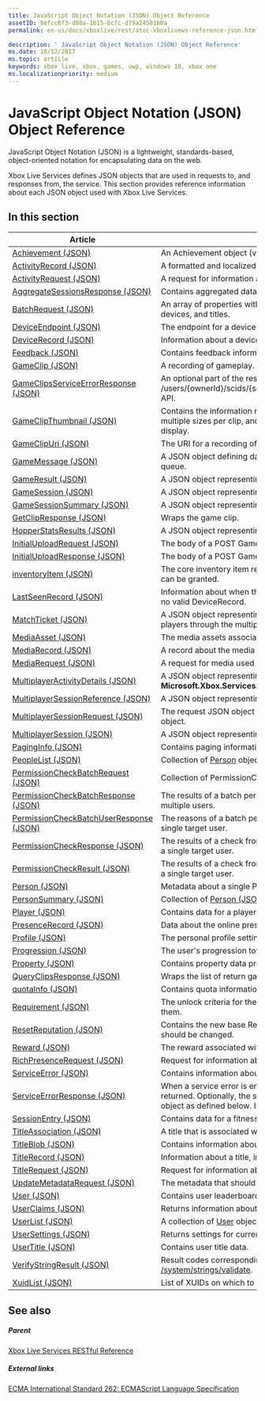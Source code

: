 ```yaml
---
title: JavaScript Object Notation (JSON) Object Reference
assetID: 8efcc6f3-d88a-1b15-bcfc-d79a24581b0a
permalink: en-us/docs/xboxlive/rest/atoc-xboxlivews-reference-json.html

description: ' JavaScript Object Notation (JSON) Object Reference'
ms.date: 10/12/2017
ms.topic: article
keywords: xbox live, xbox, games, uwp, windows 10, xbox one
ms.localizationpriority: medium
---
```

# JavaScript Object Notation (JSON) Object Reference
 
JavaScript Object Notation (JSON) is a lightweight, standards-based, object-oriented notation for encapsulating data on the web.
 
Xbox Live Services defines JSON objects that are used in requests to, and responses from, the service. This section provides reference information about each JSON object used with Xbox Live Services.

 
<a id="ID4EHB"></a>
 
## In this section

| Article | Description |
|---------|-------------|
| [Achievement (JSON)](json-achievementv2.md) | An Achievement object (version 2).
| [ActivityRecord (JSON)](json-activityrecord.md) | A formatted and localized string about one or more users' rich presence.
| [ActivityRequest (JSON)](json-activityrequest.md) | A request for information about one or more users' rich presence.
| [AggregateSessionsResponse (JSON)](json-aggregatesessionsresponse.md) | Contains aggregated data for a user's fitness sessions.
| [BatchRequest (JSON)](json-batchrequest.md) | An array of properties with which to filter presence information, such as users, devices, and titles.
| [DeviceEndpoint (JSON)](json-deviceendpoint.md) | The endpoint for a device.
| [DeviceRecord (JSON)](json-devicerecord.md) | Information about a device, including its type and the titles active on it.
| [Feedback (JSON)](json-feedback.md) | Contains feedback information about a player.
| [GameClip (JSON)](json-gameclip.md) | A recording of gameplay.
| [GameClipsServiceErrorResponse (JSON)](json-gameclipsserviceerrorresponse.md) | An optional part of the response to the /users/{ownerId}/scids/{scid}/clips/{gameClipId}/uris/format/{gameClipUriType} API.
| [GameClipThumbnail (JSON)](json-gameclipthumbnail.md) | Contains the information related to an individual thumbnail. There can be multiple sizes per clip, and it is up to the client to select the proper one for display.
| [GameClipUri (JSON)](json-gameclipuri.md) | The URI for a recording of gameplay.
| [GameMessage (JSON)](json-gamemessage.md) | A JSON object defining data for a message in a game session's message queue.
| [GameResult (JSON)](json-gameresult.md) | A JSON object representing data that describes the results of a game session.
| [GameSession (JSON)](json-gamesession.md) | A JSON object representing game data for a multiplayer session.
| [GameSessionSummary (JSON)](json-gamesessionsummary.md) | A JSON object representing summary data for a game session.
| [GetClipResponse (JSON)](json-getclipresponse.md) | Wraps the game clip.
| [HopperStatsResults (JSON)](json-hopperstatsresults.md) | A JSON object representing the statistics for a hopper.
| [InitialUploadRequest (JSON)](json-initialuploadrequest.md) | The body of a POST GameClip upload request.
| [InitialUploadResponse (JSON)](json-initialuploadresponse.md) | The body of a POST GameClip upload response.
| [inventoryItem (JSON)](json-inventoryitem.md) | The core inventory item represents the standard item on which an entitlement can be granted.
| [LastSeenRecord (JSON)](json-lastseenrecord.md) | Information about when the system last saw a user, available when the user has no valid DeviceRecord.
| [MatchTicket (JSON)](json-matchticket.md) | A JSON object representing a match ticket, used by players to locate other players through the multiplayer session directory (MPSD).
| [MediaAsset (JSON)](json-mediaasset.md) | The media assets associated with the achievement or its rewards.
| [MediaRecord (JSON)](json-mediarecord.md) | A record about the media used by the Bing catalog or provider catalog.
| [MediaRequest (JSON)](json-mediarequest.md) | A request for media used by the Bing catalog or provider catalog.
| [MultiplayerActivityDetails (JSON)](json-multiplayeractivitydetails.md) | A JSON object representing the **Microsoft.Xbox.Services.Multiplayer.MultiplayerActivityDetails**.
| [MultiplayerSessionReference (JSON)](json-multiplayersessionreference.md) | A JSON object representing the **MultiplayerSessionReference**. 
| [MultiplayerSessionRequest (JSON)](json-multiplayersessionrequest.md) | The request JSON object passed for an operation on a **MultiplayerSession** object.
| [MultiplayerSession (JSON)](json-multiplayersession.md) | A JSON object representing the **MultiplayerSession**. 
| [PagingInfo (JSON)](json-paginginfo.md) | Contains paging information for results that are returned in pages of data.
| [PeopleList (JSON)](json-peoplelist.md) | Collection of [Person](json-person.md) objects.
| [PermissionCheckBatchRequest (JSON)](json-permissioncheckbatchrequest.md) | Collection of PermissionCheckBatchRequest objects.
| [PermissionCheckBatchResponse (JSON)](json-permissioncheckbatchresponse.md) | The results of a batch permission check for a list of permission values for multiple users.
| [PermissionCheckBatchUserResponse (JSON)](json-permissioncheckbatchuserresponse.md) | The reasons of a batch permission check for list of permission values for a single target user.
| [PermissionCheckResponse (JSON)](json-permissioncheckresponse.md) | The results of a check from a single user for a single permission setting against a single target user.
| [PermissionCheckResult (JSON)](json-permissioncheckresult.md) | The results of a check from a single user for a single permission setting against a single target user.
| [Person (JSON)](json-person.md) | Metadata about a single Person in the People system.
| [PersonSummary (JSON)](json-personsummary.md) | Collection of [Person (JSON)](json-person.md) objects.
| [Player (JSON)](json-player.md) | Contains data for a player in a game session.
| [PresenceRecord (JSON)](json-presencerecord.md) | Data about the online presence of a single user.
| [Profile (JSON)](json-profile.md) | The personal profile settings for a user.
| [Progression (JSON)](json-progression.md) | The user's progression toward unlocking the achievement.
| [Property (JSON)](json-property.md) | Contains property data provided by the client for matchmaking request criteria.
| [QueryClipsResponse (JSON)](json-queryclipsresponse.md) | Wraps the list of return game clips along with paging information for the list.
| [quotaInfo (JSON)](json-quota.md) | Contains quota information about a title group.
| [Requirement (JSON)](json-requirement.md) | The unlock criteria for the Achievement and how far the user is toward meeting them.
| [ResetReputation (JSON)](json-resetreputation.md) | Contains the new base Reputation scores to which a user's existing scores should be changed.
| [Reward (JSON)](json-reward.md) | The reward associated with the achievement.
| [RichPresenceRequest (JSON)](json-richpresencerequest.md) | Request for information about which rich presence information should be used.
| [ServiceError (JSON)](json-serviceerror.md) | Contains information about an error returned when a call to the service failed.
| [ServiceErrorResponse (JSON)](json-serviceerrorresponse.md) | When a service error is encountered, an appropriate HTTP error code will be returned. Optionally, the service may also include a ServiceErrorResponse object as defined below. In production environments, less data may be included.
| [SessionEntry (JSON)](json-sessionentry.md) | Contains data for a fitness session.
| [TitleAssociation (JSON)](json-titleassociation.md) | A title that is associated with the achievement.
| [TitleBlob (JSON)](json-titleblob.md) | Contains information about a title from storage.
| [TitleRecord (JSON)](json-titlerecord.md) | Information about a title, including its name and a last-modified timestamp.
| [TitleRequest (JSON)](json-titlerequest.md) | Request for information about a title.
| [UpdateMetadataRequest (JSON)](json-updatemetadatarequest.md) | The metadata that should be updated for a clip.
| [User (JSON)](json-user.md) | Contains user leaderboard data.
| [UserClaims (JSON)](json-userclaims.md) | Returns information about the current authenticated user.
| [UserList (JSON)](json-userlist.md) | A collection of [User](json-user.md) objects.
| [UserSettings (JSON)](json-usersettings.md) | Returns settings for current authenticated user.
| [UserTitle (JSON)](json-usertitlev2.md) | Contains user title data.
| [VerifyStringResult (JSON)](json-verifystringresult.md) | Result codes corresponding to each string submitted to [/system/strings/validate](../uri/stringserver/uri-systemstringsvalidate.md).
| [XuidList (JSON)](json-xuidlist.md) | List of XUIDs on which to perform an operation.


<a id="ID4ENH"></a>
 
## See also

 
<a id="ID4EPH"></a>
 
##### Parent 

[Xbox Live Services RESTful Reference](../atoc-xboxlivews-reference.md)

 
<a id="ID4EZH"></a>
 
##### External links

[ECMA International Standard 262: ECMAScript Language Specification](http://www.ecma-international.org/publications/files/ECMA-ST/ECMA-262.pdf)

